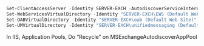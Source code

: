 <!-- TITLE: Exchange 2007 2010 Point All Path To Same Certificate -->


```powershell
Set-ClientAccessServer -Identity SERVER-EXCH -AutodiscoverServiceInternalUri https://mail.yourmail.com/autodiscover/autodiscover.xml
Set-WebServicesVirtualDirectory -Identity "SERVER-EXCH\EWS (Default Web Site)" -InternalUrl https://mail.yourmail.com/ews/exchange.asmx
Set-OABVirtualDirectory -Identity "SERVER-EXCH\oab (Default Web Site)" -InternalUrl https://mail.yourmail.com/oab
Set-UMVirtualDirectory -Identity "SERVER-EXCH\unifiedmessaging (Default Web Site)" –InternalUrl https://mail.yourmail.com/unifiedmessaging/service.asmx
```


In IIS, Application Pools, Do “Recycle” on MSExchangeAutodiscoverAppPool